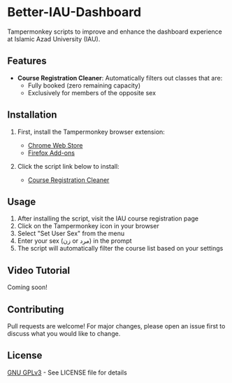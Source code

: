 # Better-IAU-Dashboard

Tampermonkey scripts to improve and enhance the dashboard experience at Islamic Azad University (IAU).

## Features

- **Course Registration Cleaner**: Automatically filters out classes that are:
  - Fully booked (zero remaining capacity)
  - Exclusively for members of the opposite sex

## Installation

1. First, install the Tampermonkey browser extension:
   - [Chrome Web Store](https://chrome.google.com/webstore/detail/tampermonkey/dhdgffkkebhmkfjojejmpbldmpobfkfo)
   - [Firefox Add-ons](https://addons.mozilla.org/en-US/firefox/addon/tampermonkey/)

2. Click the script link below to install:
   - [Course Registration Cleaner](https://raw.githubusercontent.com/M4hbod/Better-IAU-Dashboard/main/Tampermonkey/course-registration-cleaner.user.js)

## Usage

1. After installing the script, visit the IAU course registration page
2. Click on the Tampermonkey icon in your browser
3. Select "Set User Sex" from the menu
4. Enter your sex (زن or مرد) in the prompt
5. The script will automatically filter the course list based on your settings

## Video Tutorial

Coming soon!

## Contributing

Pull requests are welcome! For major changes, please open an issue first to discuss what you would like to change.

## License

[GNU GPLv3](./LICENSE) - See LICENSE file for details
